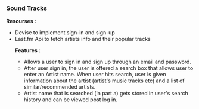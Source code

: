 <h3>Sound Tracks</h3>  

<b>Resourses :</b>
<ul>
<li>
Devise to implement sign-in and sign-up
</li>
<li>
Last.fm Api to fetch artists info and their popular tracks
</li>

<b>Features :</b>
<ul>
<li>
Allows a user to sign in and sign up through an email and password.
</li>
<li>
After user sign in, the user is offered a search box that allows user to enter an Artist name. When user hits search, user is given information about the artist (artist's music tracks etc) and a  list of similar/recommended artists.
</li>
<li>
Artist name that is searched (in part a) gets stored in user's search history and can be viewed post log in.
</li>


